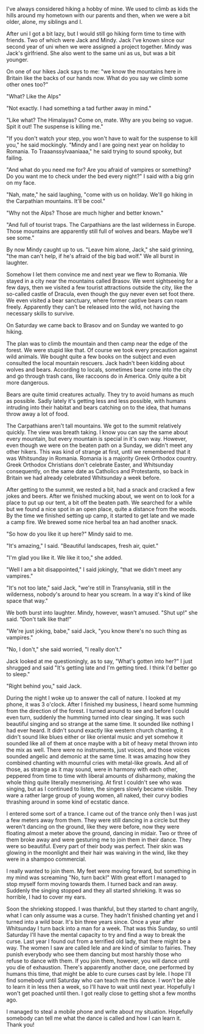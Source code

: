 I've always considered hiking a hobby of mine. We used to climb as kids the hills around my hometown with our parents and then, when we were a bit older, alone, my siblings and I.

After uni I got a bit lazy, but I would still go hiking form time to time with friends. Two of which were Jack and Mindy. Jack I've known since our second year of uni when we were assigned a project together. Mindy was Jack's girlfriend. She also went to the same uni as us, but was a bit younger.

On one of our hikes Jack says to me: "we know the mountains here in Britain like the backs of our hands now. What do you say we climb some other ones too?"

"What? Like the Alps"

"Not exactly. I had something a tad further away in mind."

"Like what? The Himalayas? Come on, mate. Why are you being so vague. Spit it out! The suspense is killing me."

"If you don't watch your step, you won't have to wait for the suspense to kill you," he said mockingly. "Mindy and I are going next year on holiday to Romania. To Traaanssylvaaniaaa," he said trying to sound spooky, but failing.

"And what do you need me for? Are you afraid of vampires or something? Do you want me to check under the bed every night?" I said with a big grin on my face.

"Nah, mate," he said laughing, "come with us on holiday. We'll go hiking in the Carpathian mountains. It'll be cool."

"Why not the Alps? Those are much higher and better known."

"And full of tourist traps. The Carpathians are the last wilderness in Europe. Those mountains are apparently still full of wolves and bears. Maybe we'll see some."

By now Mindy caught up to us. "Leave him alone, Jack," she said grinning, "the man can't help, if he's afraid of the big bad wolf." We all burst in laughter.

Somehow I let them convince me and next year we flew to Romania. We stayed in a city near the mountains called Brasov. We went sightseeing for a few days, then we visited a few tourist attractions outside the city, like the so-called castle of Dracula, even though the guy never even set foot there. We even visited a bear sanctuary, where former captive bears can roam freely. Apparently they can't be released into the wild, not having the necessary skills to survive.

On Saturday we came back to Brasov and on Sunday we wanted to go hiking.

The plan was to climb the mountain and then camp near the edge of the forest. We were stupid like that. Of course we took every precaution against wild animals. We bought quite a few books on the subject and even consulted the local mountain rescuers. Jack hadn't been kidding about wolves and bears. According to locals, sometimes bear come into the city and go through trash cans, like raccoons do in America. Only quite a bit more dangerous.

Bears are quite timid creatures actually. They try to avoid humans as much as possible. Sadly lately it's getting less and less possible, with humans intruding into their habitat and bears catching on to the idea, that humans throw away a lot of food.

The Carpathians aren't tall mountains. We got to the summit relatively quickly. The view was breath taking. I know you can say the same about every mountain, but every mountain is special in it's own way. However, even though we were on the beaten path on a Sunday, we didn't meet any other hikers. This was kind of strange at first, until we remembered that it was Whitsunday in Romania. Romania is a majority Greek Orthodox country. Greek Orthodox Christians don't celebrate Easter, and Whitsunday consequently, on the same date as Catholics and Protestants, so back in Britain we had already celebrated Whitsunday a week before.

After getting to the summit, we rested a bit, had a snack and cracked a few jokes and beers. After we finished mucking about, we went on to look for a place to put up our tent, a bit off the beaten path. We searched for a while but we found a nice spot in an open place, quite a distance from the woods. By the time we finished setting up camp, it started to get late and we made a camp fire. We brewed some nice herbal tea an had another snack.

"So how do you like it up here?" Mindy said to me.

"It's amazing," I said. "Beautiful landscapes, fresh air, quiet."

"I'm glad you like it. We like it too," she added.

"Well I am a bit disappointed," I said jokingly, "that we didn't meet any vampires."

"It's not too late," said Jack, "we're still in Transylvania, still in the wilderness, nobody's around to hear you scream. In a way it's kind of like space that way."

We both burst into laughter. Mindy, however, wasn't amused. "Shut up!" she said. "Don't talk like that!"

"We're just joking, babe," said Jack, "you know there's no such thing as vampires."

"No, I don't," she said worried, "I really don't."

Jack looked at me questioningly, as to say, "What's gotten into her?" I just shrugged and said "It's getting late and I'm getting tired. I think I'd better go to sleep."

"Right behind you," said Jack.

During the night I woke up to answer the call of nature. I looked at my phone, it was 3 o'clock. After I finished my business, I heard some humming from the direction of the forest. I turned around to see and before I could even turn, suddenly the humming turned into clear singing. It was such beautiful singing and so strange at the same time. It sounded like nothing I had ever heard. It didn't sound exactly like western church chanting, it didn't sound like blues either or like oriental music and yet somehow it sounded like all of them at once maybe with a bit of heavy metal thrown into the mix as well. There were no instruments, just voices, and those voices sounded angelic and demonic at the same time. It was amazing how they combined chanting with mournful cries with metal-like growls. And all of those, as strange as it may sound, were in harmony with each other, peppered from time to time with liberal amounts of disharmony, making the whole thing quite literally mesmerising. At first I couldn't see who was singing, but as I continued to listen, the singers slowly became visible. They ware a rather large group of young women, all naked, their curvy bodies thrashing around in some kind of ecstatic dance.

I entered some sort of a trance. I came out of the trance only then I was just a few meters away from them. They were still dancing in a circle but they weren't dancing on the ground, like they were before, now they were floating almost a meter above the ground, dancing in midair. Two or three of them  broke away and were gesturing me to join them in their dance. They were so beautiful. Every part of their body was perfect. Their skin was glowing in the moonlight and their hair was waiving in the wind, like they were in a shampoo commercial.

I really wanted to join them. My feet were moving forward, but something in my mind was screaming "No, turn back!" With great effort I managed to stop myself form moving towards them. I turned back and ran away. Suddenly the singing stopped and they all started shrieking. It was so horrible, I had to cover my ears.

Soon the shrieking stopped. I was thankful, but they started to chant angrily, what I can only assume was a curse. They hadn't finished chanting yet and I turned into a wild boar. It's bin three years since. Once a year after Whitsunday I turn back into a man for a week. That was this Sunday, so until Saturday I'll have the mental capacity to try and find a way to break the curse. Last year I found out from a terrified old lady, that there might be a way. The women I saw are called Iele and are kind of similar to fairies. They punish everybody who see them dancing but most harshly those who refuse to dance with them. If you join them, however, you will dance until you die of exhaustion. There's apparently another dace, one performed by humans this time, that might be able to cure curses cast by Iele. I hope I'll find somebody until Saturday who can teach me this dance. I won't be able to learn it in less then a week, so I'll have to wait until next year. Hopefully I won't get poached until then. I got really close to getting shot a few months ago. 

I managed to steal a mobile phone and write about my situation. Hopefully somebody can tell me what the dance is called and how I can learn it. Thank you!